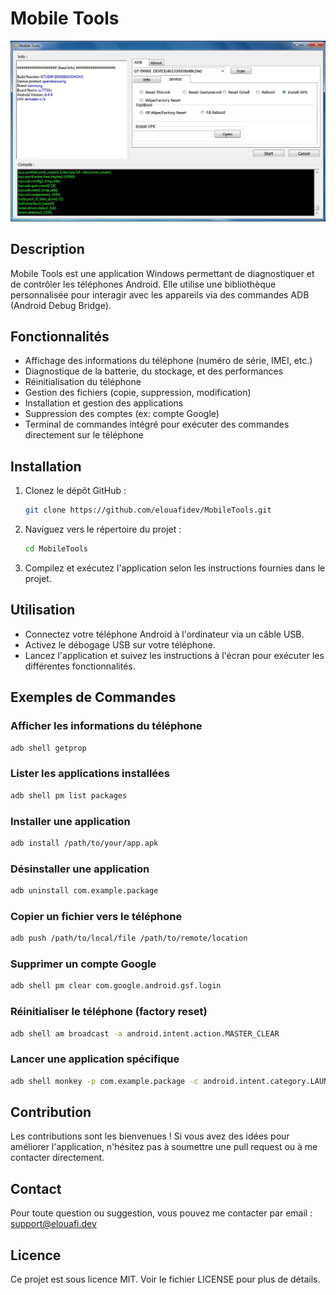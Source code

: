 # Mobile Tools
![Mobile Tools Interface](https://github.com/elouafidev/MobileTools/blob/main/Capture6.JPG)
## Description
Mobile Tools est une application Windows permettant de diagnostiquer et de contrôler les téléphones Android. Elle utilise une bibliothèque personnalisée pour interagir avec les appareils via des commandes ADB (Android Debug Bridge).

## Fonctionnalités
- Affichage des informations du téléphone (numéro de série, IMEI, etc.)
- Diagnostique de la batterie, du stockage, et des performances
- Réinitialisation du téléphone
- Gestion des fichiers (copie, suppression, modification)
- Installation et gestion des applications
- Suppression des comptes (ex: compte Google)
- Terminal de commandes intégré pour exécuter des commandes directement sur le téléphone

## Installation
1. Clonez le dépôt GitHub :
   ```sh
   git clone https://github.com/elouafidev/MobileTools.git
   ```
2. Naviguez vers le répertoire du projet :
   ```sh
   cd MobileTools
   ```
3. Compilez et exécutez l'application selon les instructions fournies dans le projet.

## Utilisation
- Connectez votre téléphone Android à l'ordinateur via un câble USB.
- Activez le débogage USB sur votre téléphone.
- Lancez l'application et suivez les instructions à l'écran pour exécuter les différentes fonctionnalités.

## Exemples de Commandes

### Afficher les informations du téléphone
```sh
adb shell getprop
```

### Lister les applications installées
```sh
adb shell pm list packages
```

### Installer une application
```sh
adb install /path/to/your/app.apk
```

### Désinstaller une application
```sh
adb uninstall com.example.package
```

### Copier un fichier vers le téléphone
```sh
adb push /path/to/local/file /path/to/remote/location
```

### Supprimer un compte Google
```sh
adb shell pm clear com.google.android.gsf.login
```

### Réinitialiser le téléphone (factory reset)
```sh
adb shell am broadcast -a android.intent.action.MASTER_CLEAR
```

### Lancer une application spécifique
```sh
adb shell monkey -p com.example.package -c android.intent.category.LAUNCHER 1
```

## Contribution
Les contributions sont les bienvenues ! Si vous avez des idées pour améliorer l'application, n'hésitez pas à soumettre une pull request ou à me contacter directement.

## Contact
Pour toute question ou suggestion, vous pouvez me contacter par email : [support@elouafi.dev](mailto:support@elouafi.dev)

## Licence
Ce projet est sous licence MIT. Voir le fichier LICENSE pour plus de détails.
